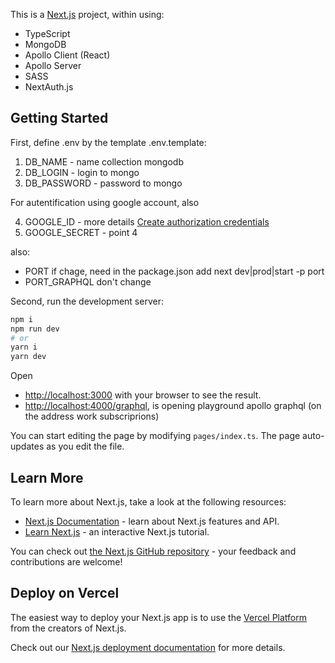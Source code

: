 This is a [Next.js](https://nextjs.org) project, within using:

- TypeScript
- MongoDB
- Apollo Client (React)
- Apollo Server
- SASS
- NextAuth.js

## Getting Started

First, define .env by the template .env.template:

1. DB_NAME - name collection mongodb
2. DB_LOGIN - login to mongo
3. DB_PASSWORD - password to mongo

For autentification using google account, also

4. GOOGLE_ID - more details [Create authorization credentials](https://developers.google.com/identity/protocols/oauth2/javascript-implicit-flow)
5. GOOGLE_SECRET - point 4

also:

- PORT if chage, need in the package.json add next dev|prod|start -p port
- PORT_GRAPHQL don't change

Second, run the development server:

```bash
npm i
npm run dev
# or
yarn i
yarn dev
```

Open

- [http://localhost:3000](http://localhost:3000) with your browser to see the result.
- [http://localhost:4000/graphql](http://localhost:4000/graphql), is opening playground apollo graphql (on the address work subscriprions)

You can start editing the page by modifying `pages/index.ts`. The page auto-updates as you edit the file.

## Learn More

To learn more about Next.js, take a look at the following resources:

- [Next.js Documentation](https://nextjs.org/docs) - learn about Next.js features and API.
- [Learn Next.js](https://nextjs.org/learn) - an interactive Next.js tutorial.

You can check out [the Next.js GitHub repository](https://github.com/vercel/next.js) - your feedback and contributions are welcome!

## Deploy on Vercel

The easiest way to deploy your Next.js app is to use the [Vercel Platform](https://vercel.com/import?utm_medium=default-template&filter=next.js&utm_source=create-next-app&utm_campaign=create-next-app-readme) from the creators of Next.js.

Check out our [Next.js deployment documentation](https://nextjs.org/docs/deployment) for more details.
